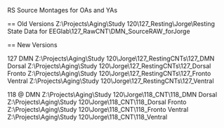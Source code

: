 RS Source Montages for OAs and YAs

== Old Versions
Z:\Projects\Aging\Study 120\127_Resting\Jorge\Resting State Data for EEGlab\127_RawCNT\DMN_SourceRAW_forJorge

== New Versions

127
DMN
Z:\Projects\Aging\Study 120\Jorge\127_RestingCNTs\127_DMN
Dorsal
Z:\Projects\Aging\Study 120\Jorge\127_RestingCNTs\127_Dorsal
Fronto
Z:\Projects\Aging\Study 120\Jorge\127_RestingCNTs\127_Fronto
Ventral
Z:\Projects\Aging\Study 120\Jorge\127_RestingCNTs\127_Ventral

118 @
DMN
Z:\Projects\Aging\Study 120\Jorge\118_CNT\118_DMN
Dorsal
Z:\Projects\Aging\Study 120\Jorge\118_CNT\118_Dorsal
Fronto
Z:\Projects\Aging\Study 120\Jorge\118_CNT\118_Fronto
Ventral
Z:\Projects\Aging\Study 120\Jorge\118_CNT\118_Ventral





